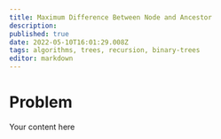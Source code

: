 ```yaml
---
title: Maximum Difference Between Node and Ancestor
description: 
published: true
date: 2022-05-10T16:01:29.008Z
tags: algorithms, trees, recursion, binary-trees
editor: markdown
---
```


# Problem
Your content here